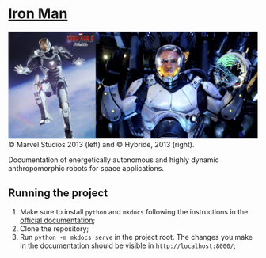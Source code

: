 # [Iron Man](https://spacexcorp.github.io/iron-man/)

![Remotely controlled Iron Man suit](assets/readme-pic.jpg)
© Marvel Studios 2013 (left) and © Hybride, 2013 (right).

Documentation of energetically autonomous and highly dynamic anthropomorphic
robots for space applications.

## Running the project

1. Make sure to install `python` and `mkdocs` following the instructions in the
   [official documentation](https://www.mkdocs.org/);
2. Clone the repository;
3. Run `python -m mkdocs serve` in the project root. The changes you make in the
   documentation should be visible in `http://localhost:8000/`;
